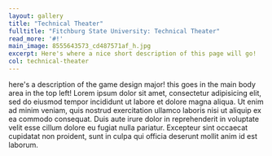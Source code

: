 ```yaml
---
layout: gallery
title: "Technical Theater"
fulltitle: "Fitchburg State University: Technical Theater"
read_more: '#!'
main_image: 8555643573_cd487571af_h.jpg
excerpt: Here's where a nice short description of this page will go!
col: technical-theater
---
```

here's a description of the game design major! this goes in the main body area in the top left! Lorem ipsum dolor sit amet, consectetur adipisicing elit, sed do eiusmod
tempor incididunt ut labore et dolore magna aliqua. Ut enim ad minim veniam,
quis nostrud exercitation ullamco laboris nisi ut aliquip ex ea commodo
consequat. Duis aute irure dolor in reprehenderit in voluptate velit esse
cillum dolore eu fugiat nulla pariatur. Excepteur sint occaecat cupidatat non
proident, sunt in culpa qui officia deserunt mollit anim id est laborum. 
